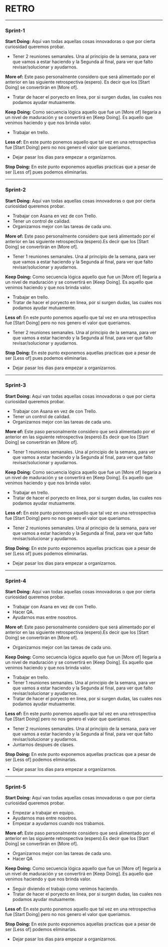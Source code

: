 # RETRO

---

### Sprint-1

**Start Doing:** Aquí van todas aquellas cosas innovadoras o que por cierta curiosidad queremos probar.

- Tener 2 reuniones semanales. Una al principio de la semana, para ver que vamos a estar haciendo y la Segunda al final, para ver que falto revisar/solucionar y ayudarnos.

**More of:** Este paso personalmente considero que será alimentado por el anterior en las siguiente retrospectiva (espero). Es decir que los [Start Doing] se convertirán en [More of]. 

- Tratar de hacer el poryecto en linea, por si surgen dudas, las cuales nos podamos ayudar mutuamente.

**Keep Doing:** Como secuencia lógica aquello que fue un [More of] llegaría a un nivel de maduración y se convertirá en [Keep Doing]. Es aquello que venimos haciendo y que nos brinda valor.

- Trabajar en trello.

**Less of:** En este punto ponemos aquello que tal vez en una retrospectiva fue [Start Doing] pero no nos genero el valor que queriamos.

- Dejar pasar los dias para empezar a organizarnos.

**Stop Doing:** En este punto exponemos aquellas practicas que a pesar de ser [Less of] pues podemos eliminarlas.

---

### Sprint-2

**Start Doing:** Aquí van todas aquellas cosas innovadoras o que por cierta curiosidad queremos probar.

- Trabajar con Asana en vez de con Trello.
- Tener un control de calidad.
- Organizarnos mejor con las tareas de cada uno.

**More of:** Este paso personalmente considero que será alimentado por el anterior en las siguiente retrospectiva (espero).Es decir que los [Start Doing] se convertirán en [More of]. 

- Tener 1 reuniones semanales. Una al principio de la semana, para ver que vamos a estar haciendo y la Segunda al final, para ver que falto revisar/solucionar y ayudarnos.

**Keep Doing:** Como secuencia lógica aquello que fue un [More of] llegaría a un nivel de maduración y se convertirá en [Keep Doing]. Es aquello que venimos haciendo y que nos brinda valor.

- Trabajar en trello.
- Tratar de hacer el poryecto en linea, por si surgen dudas, las cuales nos podamos ayudar mutuamente.

**Less of:** En este punto ponemos aquello que tal vez en una retrospectiva fue [Start Doing] pero no nos genero el valor que queriamos. 

- Tener 2 reuniones semanales. Una al principio de la semana, para ver que vamos a estar haciendo y la Segunda al final, para ver que falto revisar/solucionar y ayudarnos.

**Stop Doing:** En este punto exponemos aquellas practicas que a pesar de ser [Less of] pues podemos eliminarlas.

- Dejar pasar los dias para empezar a organizarnos.

---

### Sprint-3

**Start Doing:** Aquí van todas aquellas cosas innovadoras o que por cierta curiosidad queremos probar.

- Trabajar con Asana en vez de con Trello.
- Tener un control de calidad.
- Organizarnos mejor con las tareas de cada uno.

**More of:** Este paso personalmente considero que será alimentado por el anterior en las siguiente retrospectiva (espero).Es decir que los [Start Doing] se convertirán en [More of]. 

- Tener 1 reuniones semanales. Una al principio de la semana, para ver que vamos a estar haciendo y la Segunda al final, para ver que falto revisar/solucionar y ayudarnos.

**Keep Doing:** Como secuencia lógica aquello que fue un [More of] llegaría a un nivel de maduración y se convertirá en [Keep Doing]. Es aquello que venimos haciendo y que nos brinda valor.

- Trabajar en trello.
- Tratar de hacer el poryecto en linea, por si surgen dudas, las cuales nos podamos ayudar mutuamente.

**Less of:** En este punto ponemos aquello que tal vez en una retrospectiva fue [Start Doing] pero no nos genero el valor que queriamos. 

- Tener 2 reuniones semanales. Una al principio de la semana, para ver que vamos a estar haciendo y la Segunda al final, para ver que falto revisar/solucionar y ayudarnos.

**Stop Doing:** En este punto exponemos aquellas practicas que a pesar de ser [Less of] pues podemos eliminarlas.

- Dejar pasar los dias para empezar a organizarnos.

---

### Sprint-4

**Start Doing:** Aquí van todas aquellas cosas innovadoras o que por cierta curiosidad queremos probar.

- Trabajar con Asana en vez de con Trello.
- Hacer QA.
- Ayudarnos mas entre nosotros.

**More of:** Este paso personalmente considero que será alimentado por el anterior en las siguiente retrospectiva (espero).Es decir que los [Start Doing] se convertirán en [More of]. 

- Organizarnos mejor con las tareas de cada uno.

**Keep Doing:** Como secuencia lógica aquello que fue un [More of] llegaría a un nivel de maduración y se convertirá en [Keep Doing]. Es aquello que venimos haciendo y que nos brinda valor.

- Trabajar en trello.
- Tener 1 reuniones semanales. Una al principio de la semana, para ver que vamos a estar haciendo y la Segunda al final, para ver que falto revisar/solucionar y ayudarnos.
- Tratar de hacer el poryecto en linea, por si surgen dudas, las cuales nos podamos ayudar mutuamente.

**Less of:** En este punto ponemos aquello que tal vez en una retrospectiva fue [Start Doing] pero no nos genero el valor que queriamos. 

- Tener 2 reuniones semanales. Una al principio de la semana, para ver que vamos a estar haciendo y la Segunda al final, para ver que falto revisar/solucionar y ayudarnos.
- Juntarnos despues de clases.

**Stop Doing:** En este punto exponemos aquellas practicas que a pesar de ser [Less of] podemos eliminarlas.

- Dejar pasar los dias para empezar a organizarnos.


---


### Sprint-5

**Start Doing:** Aquí van todas aquellas cosas innovadoras o que por cierta curiosidad queremos probar.

- Empezar a trabajar en equipo.
- Ayudarnos mas entre nosotros.
- Empezar a ayudarnos cuando nos trabamos.

**More of:** Este paso personalmente considero que será alimentado por el anterior en las siguiente retrospectiva (espero).Es decir que los [Start Doing] se convertirán en [More of]. 

- Organizarnos mejor con las tareas de cada uno.
- Hacer QA

**Keep Doing:** Como secuencia lógica aquello que fue un [More of] llegaría a un nivel de maduración y se convertirá en [Keep Doing]. Es aquello que venimos haciendo y que nos brinda valor.


- Seguir diviendo el trabajo como venimos haciendo.
- Tratar de hacer el poryecto en linea, por si surgen dudas, las cuales nos podamos ayudar mutuamente.

**Less of:** En este punto ponemos aquello que tal vez en una retrospectiva fue [Start Doing] pero no nos genero el valor que queriamos. 


**Stop Doing:** En este punto exponemos aquellas practicas que a pesar de ser [Less of] podemos eliminarlas.

- Dejar pasar los dias para empezar a organizarnos.